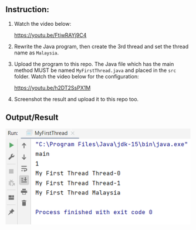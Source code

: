 ## Instruction:

1. Watch the video below:

   https://youtu.be/FtjwRAYj9C4

2. Rewrite the Java program, then create the 3rd thread and set the thread name as `Malaysia`.
3. Upload the program to this repo. The Java file which has the main method MUST be named `MyFirstThread.java` and
   placed in the `src` folder. Watch the video below for the configuration:

   https://youtu.be/h2DT2SsPX1M

4. Screenshot the result and upload it to this repo too.

## Output/Result

![Tutorial03-MyFirstThread](images/Tutorial03-MyFirstThread.png)
